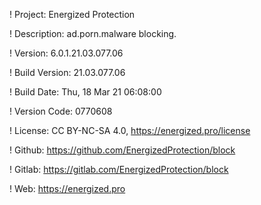 ! Project: Energized Protection

! Description: ad.porn.malware blocking.

! Version: 6.0.1.21.03.077.06

! Build Version: 21.03.077.06

! Build Date: Thu, 18 Mar 21 06:08:00

! Version Code: 0770608

! License: CC BY-NC-SA 4.0, https://energized.pro/license

! Github: https://github.com/EnergizedProtection/block

! Gitlab: https://gitlab.com/EnergizedProtection/block


! Web: https://energized.pro
